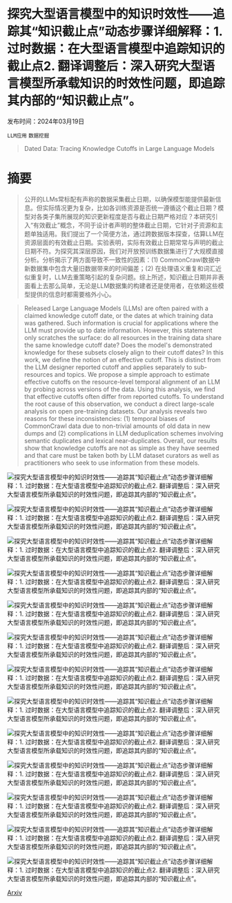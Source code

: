 # 探究大型语言模型中的知识时效性——追踪其“知识截止点”动态步骤详细解释：1. 过时数据：在大型语言模型中追踪知识的截止点2. 翻译调整后：深入研究大型语言模型所承载知识的时效性问题，即追踪其内部的“知识截止点”。

发布时间：2024年03月19日

`LLM应用` `数据挖掘`

> Dated Data: Tracing Knowledge Cutoffs in Large Language Models

# 摘要

> 公开的LLMs常标配有声称的数据采集截止日期，以确保模型能提供最新信息。但实际情况更为复杂，比如各训练资源是否统一遵循这个截止日期？模型对各类子集所展现的知识更新程度是否与截止日期严格对应？本研究引入“有效截止”概念，不同于设计者声明的整体截止日期，它针对子资源和主题单独适用。我们提出了一个简便方法，通过跨数据版本探查，估算LLM在资源层面的有效截止日期。实验表明，实际有效截止日期常常与声明的截止日期不符。为探究其深层原因，我们对开放预训练数据集进行了大规模直接分析。分析揭示了两方面导致不一致性的因素：(1) CommonCrawl数据中新数据集中包含大量旧数据带来的时间偏差；(2) 在处理语义重复和词汇近似重复时，LLM去重策略引起的复杂问题。综上所述，知识截止日期并非表面看上去那么简单，无论是LLM数据集的构建者还是使用者，在依赖这些模型提供的信息时都需要格外小心。

> Released Large Language Models (LLMs) are often paired with a claimed knowledge cutoff date, or the dates at which training data was gathered. Such information is crucial for applications where the LLM must provide up to date information. However, this statement only scratches the surface: do all resources in the training data share the same knowledge cutoff date? Does the model's demonstrated knowledge for these subsets closely align to their cutoff dates? In this work, we define the notion of an effective cutoff. This is distinct from the LLM designer reported cutoff and applies separately to sub-resources and topics. We propose a simple approach to estimate effective cutoffs on the resource-level temporal alignment of an LLM by probing across versions of the data. Using this analysis, we find that effective cutoffs often differ from reported cutoffs. To understand the root cause of this observation, we conduct a direct large-scale analysis on open pre-training datasets. Our analysis reveals two reasons for these inconsistencies: (1) temporal biases of CommonCrawl data due to non-trivial amounts of old data in new dumps and (2) complications in LLM deduplication schemes involving semantic duplicates and lexical near-duplicates. Overall, our results show that knowledge cutoffs are not as simple as they have seemed and that care must be taken both by LLM dataset curators as well as practitioners who seek to use information from these models.

![探究大型语言模型中的知识时效性——追踪其“知识截止点”动态步骤详细解释：1. 过时数据：在大型语言模型中追踪知识的截止点2. 翻译调整后：深入研究大型语言模型所承载知识的时效性问题，即追踪其内部的“知识截止点”。](../../../paper_images/2403.12958/x1.png)

![探究大型语言模型中的知识时效性——追踪其“知识截止点”动态步骤详细解释：1. 过时数据：在大型语言模型中追踪知识的截止点2. 翻译调整后：深入研究大型语言模型所承载知识的时效性问题，即追踪其内部的“知识截止点”。](../../../paper_images/2403.12958/ex.png)

![探究大型语言模型中的知识时效性——追踪其“知识截止点”动态步骤详细解释：1. 过时数据：在大型语言模型中追踪知识的截止点2. 翻译调整后：深入研究大型语言模型所承载知识的时效性问题，即追踪其内部的“知识截止点”。](../../../paper_images/2403.12958/nyt.png)

![探究大型语言模型中的知识时效性——追踪其“知识截止点”动态步骤详细解释：1. 过时数据：在大型语言模型中追踪知识的截止点2. 翻译调整后：深入研究大型语言模型所承载知识的时效性问题，即追踪其内部的“知识截止点”。](../../../paper_images/2403.12958/x2.png)

![探究大型语言模型中的知识时效性——追踪其“知识截止点”动态步骤详细解释：1. 过时数据：在大型语言模型中追踪知识的截止点2. 翻译调整后：深入研究大型语言模型所承载知识的时效性问题，即追踪其内部的“知识截止点”。](../../../paper_images/2403.12958/x3.png)

![探究大型语言模型中的知识时效性——追踪其“知识截止点”动态步骤详细解释：1. 过时数据：在大型语言模型中追踪知识的截止点2. 翻译调整后：深入研究大型语言模型所承载知识的时效性问题，即追踪其内部的“知识截止点”。](../../../paper_images/2403.12958/c4_models.png)

![探究大型语言模型中的知识时效性——追踪其“知识截止点”动态步骤详细解释：1. 过时数据：在大型语言模型中追踪知识的截止点2. 翻译调整后：深入研究大型语言模型所承载知识的时效性问题，即追踪其内部的“知识截止点”。](../../../paper_images/2403.12958/alt_size.png)

![探究大型语言模型中的知识时效性——追踪其“知识截止点”动态步骤详细解释：1. 过时数据：在大型语言模型中追踪知识的截止点2. 翻译调整后：深入研究大型语言模型所承载知识的时效性问题，即追踪其内部的“知识截止点”。](../../../paper_images/2403.12958/alt_dedup.png)

![探究大型语言模型中的知识时效性——追踪其“知识截止点”动态步骤详细解释：1. 过时数据：在大型语言模型中追踪知识的截止点2. 翻译调整后：深入研究大型语言模型所承载知识的时效性问题，即追踪其内部的“知识截止点”。](../../../paper_images/2403.12958/rp_breakdown.png)

![探究大型语言模型中的知识时效性——追踪其“知识截止点”动态步骤详细解释：1. 过时数据：在大型语言模型中追踪知识的截止点2. 翻译调整后：深入研究大型语言模型所承载知识的时效性问题，即追踪其内部的“知识截止点”。](../../../paper_images/2403.12958/x4.png)

![探究大型语言模型中的知识时效性——追踪其“知识截止点”动态步骤详细解释：1. 过时数据：在大型语言模型中追踪知识的截止点2. 翻译调整后：深入研究大型语言模型所承载知识的时效性问题，即追踪其内部的“知识截止点”。](../../../paper_images/2403.12958/x5.png)

![探究大型语言模型中的知识时效性——追踪其“知识截止点”动态步骤详细解释：1. 过时数据：在大型语言模型中追踪知识的截止点2. 翻译调整后：深入研究大型语言模型所承载知识的时效性问题，即追踪其内部的“知识截止点”。](../../../paper_images/2403.12958/c4_ngrams.png)

![探究大型语言模型中的知识时效性——追踪其“知识截止点”动态步骤详细解释：1. 过时数据：在大型语言模型中追踪知识的截止点2. 翻译调整后：深入研究大型语言模型所承载知识的时效性问题，即追踪其内部的“知识截止点”。](../../../paper_images/2403.12958/closed_models.png)

[Arxiv](https://arxiv.org/abs/2403.12958)